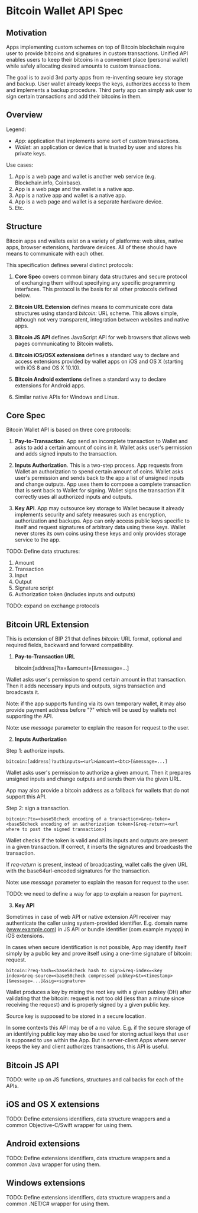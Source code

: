 
Bitcoin Wallet API Spec
=======================

Motivation
----------

Apps implementing custom schemes on top of Bitcoin blockchain require user to provide bitcoins and signatures in custom transactions. Unified API enables users to keep their bitcoins in a convenient place (personal wallet) while safely allocating desired amounts to custom transactions.

The goal is to avoid 3rd party apps from re-inventing secure key storage and backup. User wallet already keeps the keys, authorizes access to them and implements a backup procedure. Third party app can simply ask user to sign certain transactions and add their bitcoins in them.


Overview
--------

Legend:

- *App*: application that implements some sort of custom transactions.
- *Wallet*: an application or device that is trusted by user and stores his private keys.

Use cases:

1. App is a web page and wallet is another web service (e.g. Blockchain.info, Coinbase).
2. App is a web page and the wallet is a native app.
3. App is a native app and wallet is a native app.
4. App is a web page and wallet is a separate hardware device.
5. Etc.


Structure
---------

Bitcoin apps and wallets exist on a variety of platforms: web sites, native apps, browser extensions, hardware devices. All of these should have means to communicate with each other. 

This specification defines several distinct protocols:

1. **Core Spec** covers common binary data structures and secure protocol of exchanging them without specifying any specific programming interfaces. This protocol is the basis for all other protocols defined below.

2. **Bitcoin URL Extension** defines means to communicate core data structures using standard *bitcoin:* URL scheme. This allows simple, although not very transparent, integration between websites and native apps.

3. **Bitcoin JS API** defines JavaScript API for web browsers that allows web pages communicating to Bitcoin wallets.

4. **Bitcoin iOS/OSX extensions** defines a standard way to declare and access extensions provided by wallet apps on iOS and OS X (starting with iOS 8 and OS X 10.10).

5. **Bitcoin Android extentions** defines a standard way to declare extensions for Android apps.

6. Similar native APIs for Windows and Linux.



Core Spec
---------

Bitcoin Wallet API is based on three core protocols:

1. **Pay-to-Transaction**. App send an incomplete transaction to Wallet and asks to add a certain amount of coins in it. Wallet asks user's permission and adds signed inputs to the transaction.

2. **Inputs Authorization**. This is a two-step process. App requests from Wallet an authorization to spend certain amount of coins. Wallet asks user's permission and sends back to the app a list of unsigned inputs and change outputs. App uses them to compose a complete transaction that is sent back to Wallet for signing. Wallet signs the transaction if it correctly uses all authorized inputs and outputs.

3. **Key API**. App may outsource key storage to Wallet because it already implements security and safety measures such as encryption, authorization and backups. App can only access public keys specific to itself and request signatures of arbitrary data using these keys. Wallet never stores its own coins using these keys and only provides storage service to the app. 


TODO: Define data structures:

1. Amount
2. Transaction
3. Input
4. Output
5. Signature script
6. Authorization token (includes inputs and outputs)

TODO: expand on exchange protocols



Bitcoin URL Extension
---------------------

This is extension of BIP 21 that defines *bitcoin:* URL format, optional and required fields, backward and forward compatibility.

1) **Pay-to-Transaction URL**

    bitcoin:[address]?tx=<base58check encoding of a transaction>&amount=<btc>[&message=...]
    
Wallet asks user's permission to spend certain amount in that transaction. Then it adds necessary inputs and outputs, signs transaction and broadcasts it.

Note: if the app supports funding via its own temporary wallet, it may also provide payment address before "?" which will be used by wallets not supporting the API.

Note: use *message* parameter to explain the reason for request to the user.


2) **Inputs Authorization**

Step 1: authorize inputs.

    bitcoin:[address]?authinputs=<url>&amount=<btc>[&message=...]

Wallet asks user's permission to authorize a given amount. Then it prepares unsigned inputs and change outputs and sends them via the given URL.

App may also provide a bitcoin address as a fallback for wallets that do not support this API.

Step 2: sign a transaction.

    bitcoin:?tx=<base58check encoding of a transaction>&req-token=<base58check encoding of an authorization token>[&req-return=<url where to post the signed transaction>]

Wallet checks if the token is valid and all its inputs and outputs are present in a given transaction. If correct, it inserts the signatures and broadcasts the transaction.

If *req-return* is present, instead of broadcasting, wallet calls the given URL with the base64url-encoded signatures for the transaction.

Note: use *message* parameter to explain the reason for request to the user.

TODO: we need to define a way for app to explain a reason for payment.

3) **Key API**

Sometimes in case of web API or native extension API receiver may authenticate the caller using system-provided identifier. E.g. domain name (www.example.com) in JS API or bundle identifier (com.example.myapp) in iOS extensions. 

In cases when secure identification is not possible, App may identify itself simply by a public key and prove itself using a one-time signature of bitcoin: request.


    bitcoin:?req-hash=<base58check hash to sign>&req-index=<key index>&req-source=<base58check compressed pubkey>&t=<timestamp>[&message=...]&sig=<signature>

Wallet produces a key by mixing the root key with a given pubkey (DH) after validating that the bitcoin: request is not too old (less than a minute since receiving the request) and is properly signed by a given public key.

Source key is supposed to be stored in a secure location.

In some contexts this API may be of a no value. E.g. if the secure storage of an identifying public key may also be used for storing actual keys that user is supposed to use within the App. But in server-client Apps where server keeps the key and client authorizes transactions, this API is useful.


Bitcoin JS API
--------------


TODO: write up on JS functions, structures and callbacks for each of the APIs.



iOS and OS X extensions
-----------------------

TODO: Define extensions identifiers, data structure wrappers and a common Objective-C/Swift wrapper for using them.



Android extensions
------------------

TODO: Define extensions identifiers, data structure wrappers and a common Java wrapper for using them.



Windows extensions
------------------

TODO: Define extensions identifiers, data structure wrappers and a common .NET/C# wrapper for using them.


